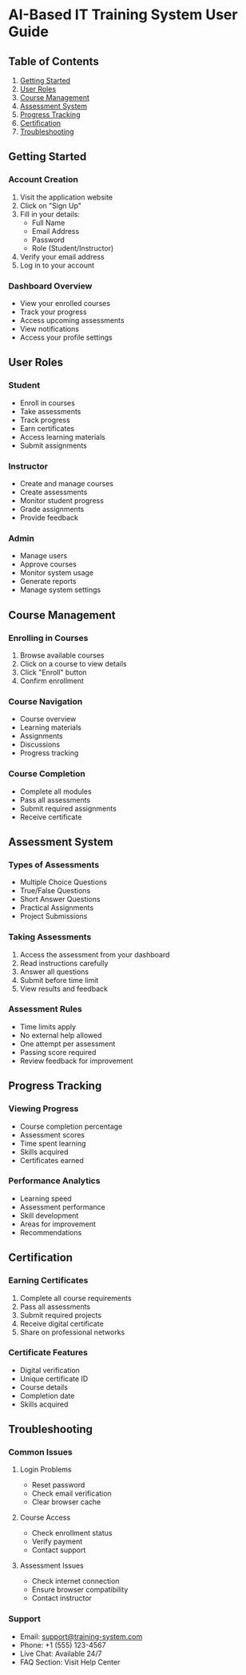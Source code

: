 # AI-Based IT Training System User Guide

## Table of Contents
1. [Getting Started](#getting-started)
2. [User Roles](#user-roles)
3. [Course Management](#course-management)
4. [Assessment System](#assessment-system)
5. [Progress Tracking](#progress-tracking)
6. [Certification](#certification)
7. [Troubleshooting](#troubleshooting)

## Getting Started

### Account Creation
1. Visit the application website
2. Click on "Sign Up"
3. Fill in your details:
   - Full Name
   - Email Address
   - Password
   - Role (Student/Instructor)
4. Verify your email address
5. Log in to your account

### Dashboard Overview
- View your enrolled courses
- Track your progress
- Access upcoming assessments
- View notifications
- Access your profile settings

## User Roles

### Student
- Enroll in courses
- Take assessments
- Track progress
- Earn certificates
- Access learning materials
- Submit assignments

### Instructor
- Create and manage courses
- Create assessments
- Monitor student progress
- Grade assignments
- Provide feedback

### Admin
- Manage users
- Approve courses
- Monitor system usage
- Generate reports
- Manage system settings

## Course Management

### Enrolling in Courses
1. Browse available courses
2. Click on a course to view details
3. Click "Enroll" button
4. Confirm enrollment

### Course Navigation
- Course overview
- Learning materials
- Assignments
- Discussions
- Progress tracking

### Course Completion
- Complete all modules
- Pass all assessments
- Submit required assignments
- Receive certificate

## Assessment System

### Types of Assessments
- Multiple Choice Questions
- True/False Questions
- Short Answer Questions
- Practical Assignments
- Project Submissions

### Taking Assessments
1. Access the assessment from your dashboard
2. Read instructions carefully
3. Answer all questions
4. Submit before time limit
5. View results and feedback

### Assessment Rules
- Time limits apply
- No external help allowed
- One attempt per assessment
- Passing score required
- Review feedback for improvement

## Progress Tracking

### Viewing Progress
- Course completion percentage
- Assessment scores
- Time spent learning
- Skills acquired
- Certificates earned

### Performance Analytics
- Learning speed
- Assessment performance
- Skill development
- Areas for improvement
- Recommendations

## Certification

### Earning Certificates
1. Complete all course requirements
2. Pass all assessments
3. Submit required projects
4. Receive digital certificate
5. Share on professional networks

### Certificate Features
- Digital verification
- Unique certificate ID
- Course details
- Completion date
- Skills acquired

## Troubleshooting

### Common Issues
1. Login Problems
   - Reset password
   - Check email verification
   - Clear browser cache

2. Course Access
   - Check enrollment status
   - Verify payment
   - Contact support

3. Assessment Issues
   - Check internet connection
   - Ensure browser compatibility
   - Contact instructor

### Support
- Email: support@training-system.com
- Phone: +1 (555) 123-4567
- Live Chat: Available 24/7
- FAQ Section: Visit Help Center 
